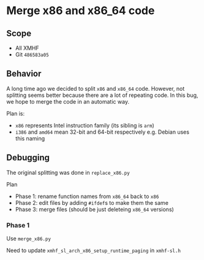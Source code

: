 # Merge x86 and x86_64 code

## Scope
* All XMHF
* Git `486583a05`

## Behavior
A long time ago we decided to split `x86` and `x86_64` code. However, not
splitting seems better because there are a lot of repeating code. In this bug,
we hope to merge the code in an automatic way.

Plan is:
* `x86` represents Intel instruction family (its sibling is `arm`)
* `i386` and `amd64` mean 32-bit and 64-bit respectively
  e.g. Debian uses this naming

## Debugging
The original splitting was done in `replace_x86.py`

Plan
* Phase 1: rename function names from `x86_64` back to `x86`
* Phase 2: edit files by adding `#ifdef`s to make them the same
* Phase 3: merge files (should be just deleteing `x86_64` versions)

### Phase 1

Use `merge_x86.py`

Need to update `xmhf_sl_arch_x86_setup_runtime_paging` in `xmhf-sl.h`

